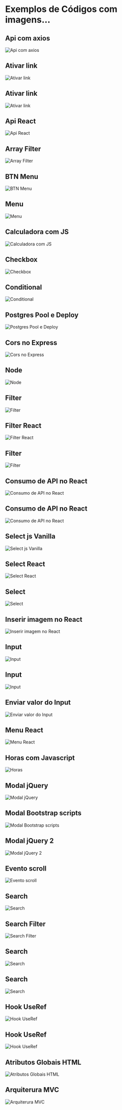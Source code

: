 # Exemplos de Códigos com imagens...


<h2>Api com axios</h2>
<img
  src="/js/apiAxios.PNG"
  alt="Api com axios"
  title="Api com axios"
  style="display: inline-block; margin: 0 auto; max-width: 400px">
  <br/>

  <h2>Ativar link</h2>
<img
  src="/js/active-link-2.png"
  alt="Ativar link"
  title="Ativar link"
  style="display: inline-block; margin: 0 auto; max-width: 400px">
  <br/>

   <h2>Ativar link</h2>
<img
  src="/js/active-link.png"
  alt="Ativar link"
  title="Ativar link"
  style="display: inline-block; margin: 0 auto; max-width: 400px">
  <br/>

<h2>Api React</h2>
<img
  src="/js/api-react-alura.png"
  alt="Api React"
  title="Api React"
  style="display: inline-block; margin: 0 auto; max-width: 400px">
<br/>

<h2>Array Filter</h2>
<img
  src="/js/array-filter.png"
  alt="Array Filter"
  title="Array Filter"
  style="display: inline-block; margin: 0 auto; max-width: 400px">
<br/>


<h2>BTN Menu</h2>
<img
  src="/js/btn-menu.PNG"
  alt="BTN Menu"
  title="BTN Menu"
  style="display: inline-block; margin: 0 auto; max-width: 400px">
<br/>

<h2>Menu</h2>
<img
  src="/js/click-menu.png"
  alt="Menu"
  title="Menu"
  style="display: inline-block; margin: 0 auto; max-width: 400px">
<br/>


<h2>Calculadora com JS</h2>
<img
  src="/js/calculadora.png"
  alt="Calculadora com JS"
  title="Calculadora com JS"
  style="display: inline-block; margin: 0 auto; max-width: 400px">
<br/>

<h2>Checkbox</h2>
<img
  src="/js/checkbox.png"
  alt="Checkbox"
  title="Checkbox"
  style="display: inline-block; margin: 0 auto; max-width: 400px">
<br/>

<h2>Conditional</h2>
<img
  src="/js/conditional.png"
  alt="Conditional"
  title="Conditional"
  style="display: inline-block; margin: 0 auto; max-width: 400px">
<br/>


<h2>Postgres Pool e Deploy</h2>
<img
  src="/js/configuracao-do-pool-postgres-deploy.PNG"
  alt="Postgres Pool e Deploy"
  title="Postgres Pool e Deploy"
  style="display: inline-block; margin: 0 auto; max-width: 400px">
<br/>

<h2>Cors no Express</h2>
<img
  src="/js/cors-in-express.png"
  alt="Cors no Express"
  title="Cors no Express"
  style="display: inline-block; margin: 0 auto; max-width: 400px">
<br/>

<h2>Node</h2>
<img
  src="/js/data-node.png"
  alt="Node"
  title="Node"
  style="display: inline-block; margin: 0 auto; max-width: 400px">
<br/>

<h2>Filter</h2>
<img
  src="/js/filter.png"
  alt="Filter"
  title="Filter"
  style="display: inline-block; margin: 0 auto; max-width: 400px">
<br/>

<h2>Filter React</h2>
<img
  src="/js/filter-react.png"
  alt="Filter React"
  title="Filter React"
  style="display: inline-block; margin: 0 auto; max-width: 400px">
<br/>

<h2>Filter</h2>
<img
  src="/js/filter-vazio.png"
  alt="Filter"
  title="Filter"
  style="display: inline-block; margin: 0 auto; max-width: 400px">
<br/>

<h2>Consumo de API no React</h2>
<img
  src="/js/get-api-in-react-async.png"
  alt="Consumo de API no React"
  title="Consumo de API no React"
  style="display: inline-block; margin: 0 auto; max-width: 400px">
<br/>

<h2>Consumo de API no React</h2>
<img
  src="/js/get-api-in-react.png"
  alt="Consumo de API no React"
  title="Consumo de API no React"
  style="display: inline-block; margin: 0 auto; max-width: 400px">
<br/>

<h2>Select js Vanilla</h2>
<img
  src="/js/get-select-2.png"
  alt="Select js Vanilla"
  title="Select js Vanilla"
  style="display: inline-block; margin: 0 auto; max-width: 400px">
<br/>

<h2>Select React</h2>
<img
  src="/js/get-select.png"
  alt="Select React"
  title="Select React"
  style="display: inline-block; margin: 0 auto; max-width: 400px">
<br/>

<h2>Select</h2>
<img
  src="/js/select.png"
  alt="Select"
  title="Select"
  style="display: inline-block; margin: 0 auto; max-width: 400px">
<br/>

<h2>Inserir imagem no React</h2>
<img
  src="/js/insert-image-in-react.png"
  alt="Inserir imagem no React"
  title="Inserir imagem no React"
  style="display: inline-block; margin: 0 auto; max-width: 400px">
<br/>

<h2>Input</h2>
<img
  src="/js/custon-input.png"
  alt="Input"
  title="Input"
  style="display: inline-block; margin: 0 auto; max-width: 400px">
<br/>

<h2>Input</h2>
<img
  src="/js/input.png"
  alt="Input"
  title="Input"
  style="display: inline-block; margin: 0 auto; max-width: 400px">
<br/>

<h2>Enviar valor do Input</h2>
<img
  src="/js/name-input-react-node.PNG"
  alt="Enviar valor do Input"
  title="Enviar valor do Input"
  style="display: inline-block; margin: 0 auto; max-width: 400px">
<br/>

<h2>Menu React</h2>
<img
  src="/js/menu.PNG"
  alt="Menu React"
  title="Menu React"
  style="display: inline-block; margin: 0 auto; max-width: 400px">
<br/>


<h2>Horas com Javascript</h2>
<img
  src="/js/relogio-js.PNG"
  alt="Horas"
  title="Horas"
  style="display: inline-block; margin: 0 auto; max-width: 400px">
<br/>

<h2>Modal jQuery</h2>
<img
  src="/js/modal-custom-jQ uery.png"
  alt="Modal jQuery"
  title="Modal jQuery"
  style="display: inline-block; margin: 0 auto; max-width: 400px">
<br/>

<h2>Modal Bootstrap scripts</h2>
<img
  src="/js/script-modal-bootstrap-jquery.PNG"
  alt="Modal Bootstrap scripts"
  title="Modal Bootstrap scripts"
  style="display: inline-block; margin: 0 auto; max-width: 400px">
<br/>

<h2>Modal jQuery 2</h2>
<img
  src="/js/script-modal-refatorado.PNG"
  alt="Modal jQuery 2"
  title="Modal jQuery 2"
  style="display: inline-block; margin: 0 auto; max-width: 400px">
<br/>

<h2>Evento scroll</h2>
<img
  src="/js/scroll-event.png"
  alt="Evento scroll"
  title="Evento scroll"
  style="display: inline-block; margin: 0 auto; max-width: 400px">
<br/>

<h2>Search</h2>
<img
  src="/js/search-code.PNG"
  alt="Search"
  title="Search"
  style="display: inline-block; margin: 0 auto; max-width: 400px">
<br/>

<h2>Search Filter</h2>
<img
  src="/js/search-filter-api.PNG"
  alt="Search Filter"
  title="Search Filter"
  style="display: inline-block; margin: 0 auto; max-width: 400px">
<br/>

<h2>Search</h2>
<img
  src="/js/search.png"
  alt="Search"
  title="Search"
  style="display: inline-block; margin: 0 auto; max-width: 400px">
<br/>

<h2>Search</h2>
<img
  src="/js/searchInput.PNG"
  alt="Search"
  title="Search"
  style="display: inline-block; margin: 0 auto; max-width: 400px">
<br/>

<h2>Hook UseRef</h2>
<img
  src="/js/useRef-em-componestes-personalizados.png"
  alt="Hook UseRef"
  title="Hook UseRef"
  style="display: inline-block; margin: 0 auto; max-width: 400px">
<br/>

<h2>Hook UseRef</h2>
<img
  src="/js/useRef.png"
  alt="Hook UseRef"
  title="Hook UseRef"
  style="display: inline-block; margin: 0 auto; max-width: 400px">
<br/>


<h2>Atributos Globais HTML</h2>
<img
  src="/js/atributos-globais.PNG"
  alt="Atributos Globais HTML"
  title="Atributos Globais HTML"
  style="display: inline-block; margin: 0 auto; max-width: 400px">
<br/>


<h2>Arquiterura MVC</h2>
<img
  src="/js/arquiterura-mvc.PNG"
  alt="Arquiterura MVC"
  title="Arquiterura MVC"
  style="display: inline-block; margin: 0 auto; max-width: 400px">
<br/>